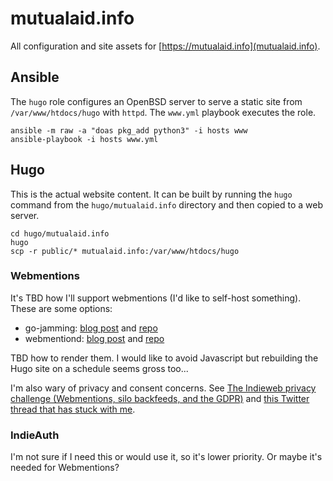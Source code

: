 # mutualaid.info

All configuration and site assets for [https://mutualaid.info](mutualaid.info).

## Ansible

The `hugo` role configures an OpenBSD server to serve a static site from `/var/www/htdocs/hugo` with `httpd`. The `www.yml` playbook executes the role.

```
ansible -m raw -a "doas pkg_add python3" -i hosts www
ansible-playbook -i hosts www.yml
```

## Hugo

This is the actual website content. It can be built by running the `hugo` command from the `hugo/mutualaid.info` directory and then copied to a web server.

```
cd hugo/mutualaid.info
hugo
scp -r public/* mutualaid.info:/var/www/htdocs/hugo
```

### Webmentions

It's TBD how I'll support webmentions (I'd like to self-host something). These are some options:

* go-jamming: [blog post](https://brainbaking.com/post/2021/05/beyond-webmention-io/) and [repo](https://github.com/wgroeneveld/go-jamming)
* webmentiond: [blog post](https://zerokspot.com/weblog/2020/06/14/setting-up-webmentiond/) and [repo](https://github.com/zerok/webmentiond)

TBD how to render them. I would like to avoid Javascript but rebuilding the Hugo site on a schedule seems gross too...

I'm also wary of privacy and consent concerns. See [The Indieweb privacy challenge (Webmentions, silo backfeeds, and the GDPR)](https://sebastiangreger.net/2018/05/indieweb-privacy-challenge-webmentions-backfeeds-gdpr/) and [this Twitter thread that has stuck with me](https://twitter.com/redlightvoices/status/1021747354398076928).

### IndieAuth

I'm not sure if I need this or would use it, so it's lower priority. Or maybe it's needed for Webmentions?
